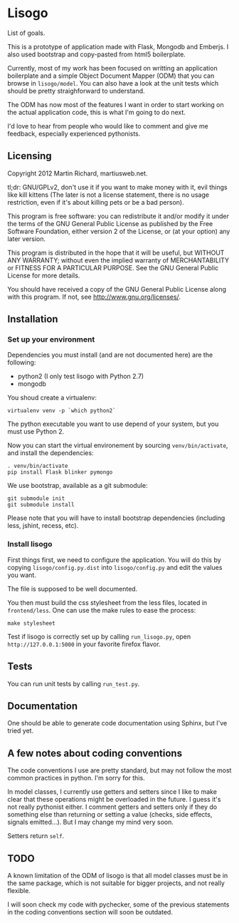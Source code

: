 # Lisogo

List of goals.

This is a prototype of application made with Flask, Mongodb and Emberjs. I also
used bootstrap and copy-pasted from html5 boilerplate.

Currently, most of my work has been focused on writting an application
boilerplate and a simple Object Document Mapper (ODM) that you can browse in
`lisogo/model`. You can also have a look at the unit tests which should be
pretty straighforward to understand.

The ODM has now most of the features I want in order to start working on the
actual application code, this is what I'm going to do next.

I'd love to hear from people who would like to comment and give me feedback,
especially experienced pythonists.

## Licensing

Copyright 2012 Martin Richard, martiusweb.net.

tl;dr: GNU/GPLv2, don't use it if you want to make money with it, evil things
like kill kittens (The later is not a license statement, there is no usage
restriction, even if it's about killing pets or be a bad person).

This program is free software: you can redistribute it and/or modify it under
the terms of the GNU General Public License as published by the Free Software
Foundation, either version 2 of the License, or (at your option) any later
version.

This program is distributed in the hope that it will be useful, but WITHOUT ANY
WARRANTY; without even the implied warranty of MERCHANTABILITY or FITNESS FOR
A PARTICULAR PURPOSE.  See the GNU General Public License for more details.

You should have received a copy of the GNU General Public License along with
this program.  If not, see <http://www.gnu.org/licenses/>.

## Installation

### Set up your environment

Dependencies you must install (and are not documented here) are the following:

  * python2 (I only test lisogo with Python 2.7)
  * mongodb

You shoud create a virtualenv:

    virtualenv venv -p `which python2`

The python executable you want to use depend of your system, but you must use
Python 2.

Now you can start the virtual environement by sourcing `venv/bin/activate`,
and install the dependencies:

    . venv/bin/activate
    pip install Flask blinker pymongo

We use bootstrap, available as a git submodule:

    git submodule init
    git submodule install

Please note that you will have to install bootstrap dependencies (including
less, jshint, recess, etc).

### Install lisogo

First things first, we need to configure the application. You will do this by
copying `lisogo/config.py.dist` into `lisogo/config.py` and edit the values you
want.

The file is supposed to be well documented.

You then must build the css stylesheet from the less files, located in
`frontend/less`. One can use the make rules to ease the process:

    make stylesheet

Test if lisogo is correctly set up by calling `run_lisogo.py`, open
`http://127.0.0.1:5000` in your favorite firefox flavor.

## Tests

You can run unit tests by calling `run_test.py`.

## Documentation

One should be able to generate code documentation using Sphinx, but I've tried
yet.

## A few notes about coding conventions

The code conventions I use are pretty standard, but may not follow the most
common practices in python. I'm sorry for this.

In model classes, I currently use getters and setters since I like to make
clear that these operations might be overloaded in the future. I guess it's not
really pythonist either. I comment getters and setters only if they do
something else than returning or setting a value (checks, side effects, signals
emitted...). But I may change my mind very soon.

Setters return `self`.

## TODO

A known limitation of the ODM of lisogo is that all model classes must be in
the same package, which is not suitable for bigger projects, and not really
flexible.

I will soon check my code with pychecker, some of the previous statements in
the coding conventions section will soon be outdated.
